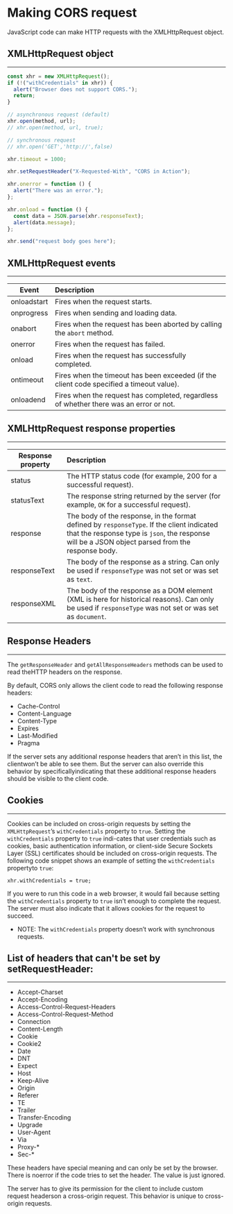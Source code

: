 # Making CORS request

JavaScript code can make HTTP requests with the XMLHttpRequest object.

## XMLHttpRequest object

---

```javascript
const xhr = new XMLHttpRequest();
if (!("withCredentials" in xhr)) {
  alert("Browser does not support CORS.");
  return;
}

// asynchronous request (default)
xhr.open(method, url);
// xhr.open(method, url, true);

// synchronous request
// xhr.open('GET','http://',false)

xhr.timeout = 1000;

xhr.setRequestHeader("X-Requested-With", "CORS in Action");

xhr.onerror = function () {
  alert("There was an error.");
};

xhr.onload = function () {
  const data = JSON.parse(xhr.responseText);
  alert(data.message);
};

xhr.send("request body goes here");
```

## XMLHttpRequest events

---

| Event       | Description                                                                              |
| ----------- | :--------------------------------------------------------------------------------------- |
| onloadstart | Fires when the request starts.                                                           |
| onprogress  | Fires when sending and loading data.                                                     |
| onabort     | Fires when the request has been aborted by calling the `abort` method.                   |
| onerror     | Fires when the request has failed.                                                       |
| onload      | Fires when the request has successfully completed.                                       |
| ontimeout   | Fires when the timeout has been exceeded (if the client code specified a timeout value). |
| onloadend   | Fires when the request has completed, regardless of whether there was an error or not.   |

## XMLHttpRequest response properties

---

| Response property | Description                                                                                                                                                                                    |
| ----------------- | :--------------------------------------------------------------------------------------------------------------------------------------------------------------------------------------------- |
| status            | The HTTP status code (for example, 200 for a successful request).                                                                                                                              |
| statusText        | The response string returned by the server (for example, `OK` for a successful request).                                                                                                       |
| response          | The body of the response, in the format defined by `responseType`. If the client indicated that the response type is `json`, the response will be a JSON object parsed from the response body. |
| responseText      | The body of the response as a string. Can only be used if `responseType` was not set or was set as `text`.                                                                                     |
| responseXML       | The body of the response as a DOM element (XML is here for historical reasons). Can only be used if `responseType` was not set or was set as `document`.                                       |

## Response Headers

---

The `getResponseHeader` and `getAllResponseHeaders` methods can be used to read theHTTP headers on the response.

By default, CORS only allows the client code to read the following response headers:

- Cache-Control
- Content-Language
- Content-Type
- Expires
- Last-Modified
- Pragma

If the server sets any additional response headers that aren’t in this list, the clientwon’t be able to see them. But the server can also override this behavior by specificallyindicating that these additional response headers should be visible to the client code.

## Cookies

---

Cookies can be included on cross-origin requests by setting the `XMLHttpRequest`’s `withCredentials` property to `true`. Setting the `withCredentials` property to `true` indi-cates that user credentials such as cookies, basic authentication information, or client-side Secure Sockets Layer (SSL) certificates should be included on cross-origin requests. The following code snippet shows an example of setting the `withCredentials` propertyto `true`:

```
xhr.withCredentials = true;
```

If you were to run this code in a web browser, it would fail because setting the `withCredentials` property to `true` isn’t enough to complete the request. The server must also indicate that it allows cookies for the request to succeed.

- NOTE: The `withCredentials` property doesn’t work with synchronous requests.

## List of headers that can't be set by setRequestHeader:

---

- Accept-Charset
- Accept-Encoding
- Access-Control-Request-Headers
- Access-Control-Request-Method
- Connection
- Content-Length
- Cookie
- Cookie2
- Date
- DNT
- Expect
- Host
- Keep-Alive
- Origin
- Referer
- TE
- Trailer
- Transfer-Encoding
- Upgrade
- User-Agent
- Via
- Proxy-\*
- Sec-\*

These headers have special meaning and can only be set by the browser. There is noerror if the code tries to set the header. The value is just ignored.

The server has to give its permission for the client to include custom request headerson a cross-origin request. This behavior is unique to cross-origin requests.
